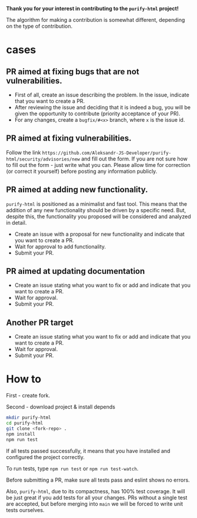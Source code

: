 **Thank you for your interest in contributing to the `purify-html` project!**

The algorithm for making a contribution is somewhat different, depending on the type of contribution.

# cases

## PR aimed at fixing bugs that are not vulnerabilities.

- First of all, create an issue describing the problem. In the issue, indicate that you want to create a PR.
- After reviewing the issue and deciding that it is indeed a bug, you will be given the opportunity to contribute (priority acceptance of your PR).
- For any changes, create a `bugfix/#<x>` branch, where `x` is the issue id.

## PR aimed at fixing vulnerabilities.

Follow the link `https://github.com/Aleksandr-JS-Developer/purify-html/security/advisories/new` and fill out the form. If you are not sure how to fill out the form - just write what you can. Please allow time for correction (or correct it yourself) before posting any information publicly.

## PR aimed at adding new functionality.

`purify-html` is positioned as a minimalist and fast tool. This means that the addition of any new functionality should be driven by a specific need. But, despite this, the functionality you proposed will be considered and analyzed in detail.

- Create an issue with a proposal for new functionality and indicate that you want to create a PR.
- Wait for approval to add functionality.
- Submit your PR.

## PR aimed at updating documentation

- Create an issue stating what you want to fix or add and indicate that you want to create a PR.
- Wait for approval.
- Submit your PR.

## Another PR target

- Create an issue stating what you want to fix or add and indicate that you want to create a PR.
- Wait for approval.
- Submit your PR.

# How to

First - create fork.

Second - download project & install depends

```bash
mkdir purify-html
cd purify-html
git clone <fork-repo> .
npm install
npm run test
```

If all tests passed successfully, it means that you have installed and configured the project correctly.

To run tests, type `npm run test` or `npm run test-watch`.

Before submitting a PR, make sure all tests pass and eslint shows no errors.

Also, `purify-html`, due to its compactness, has 100% test coverage. It will be just great if you add tests for all your changes. PRs without a single test are accepted, but before merging into `main` we will be forced to write unit tests ourselves.
